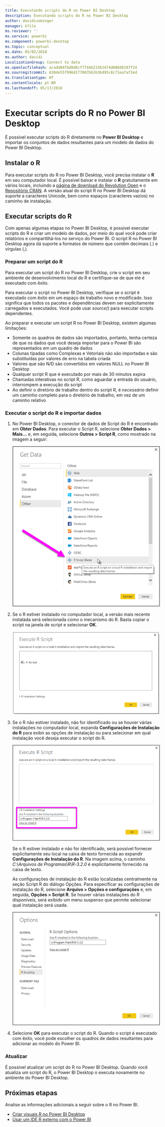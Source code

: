 ```yaml
---
title: Executando scripts do R no Power BI Desktop
description: Executando scripts do R no Power BI Desktop
author: davidiseminger
manager: kfile
ms.reviewer: ''
ms.service: powerbi
ms.component: powerbi-desktop
ms.topic: conceptual
ms.date: 05/02/2018
ms.author: davidi
LocalizationGroup: Connect to data
ms.openlocfilehash: acadd84fbd8d0cf7f44b23362474d08608107f24
ms.sourcegitcommit: 638de55f996d177063561b36d95c8c71ea7af3ed
ms.translationtype: HT
ms.contentlocale: pt-BR
ms.lasthandoff: 05/17/2018
---
```

# <a name="run-r-scripts-in-power-bi-desktop"></a>Executar scripts do R no Power BI Desktop
É possível executar scripts do R diretamente no **Power BI Desktop** e importar os conjuntos de dados resultantes para um modelo de dados do Power BI Desktop.

## <a name="install-r"></a>Instalar o R
Para executar scripts do R no Power BI Desktop, você precisa instalar o **R** em seu computador local. É possível baixar e instalar o **R** gratuitamente em vários locais, incluindo a [página de download do Revolution Open](https://mran.revolutionanalytics.com/download/) e o [Repositório CRAN](https://cran.r-project.org/bin/windows/base/). A versão atual do script R no Power BI Desktop dá suporte a caracteres Unicode, bem como espaços (caracteres vazios) no caminho de instalação.

## <a name="run-r-scripts"></a>Executar scripts do R
Com apenas algumas etapas no Power BI Desktop, é possível executar scripts do R e criar um modelo de dados, por meio do qual você pode criar relatórios e compartilhá-los no serviço do Power BI. O script R no Power BI Desktop agora dá suporte a formatos de número que contêm decimais (.) e vírgulas (,).

### <a name="prepare-an-r-script"></a>Preparar um script do R
Para executar um script do R no Power BI Desktop, crie o script em seu ambiente de desenvolvimento local do R e certifique-se de que ele é executado com êxito.

Para executar o script no Power BI Desktop, verifique se o script é executado com êxito em um espaço de trabalho novo e modificado. Isso significa que todos os pacotes e dependências devem ser explicitamente carregados e executados. Você pode usar *source()* para executar scripts dependentes.

Ao preparar e executar um script R no Power BI Desktop, existem algumas limitações:

* Somente os quadros de dados são importados, portanto, tenha certeza de que os dados que você deseja importar para o Power BI são representados em um quadro de dados
* Colunas tipadas como Complexas e Vetoriais não são importadas e são substituídas por valores de erro na tabela criada
* Valores que são N/D são convertidos em valores NULL no Power BI Desktop
* Qualquer script R que é executado por mais de 30 minutos expira
* Chamadas interativas no script R, como aguardar a entrada do usuário, interrompem a execução do script
* Ao definir o diretório de trabalho dentro do script R, é *necessário* definir um caminho completo para o diretório de trabalho, em vez de um caminho relativo

### <a name="run-your-r-script-and-import-data"></a>Executar o script do R e importar dados
1. No Power BI Desktop, o conector de dados de Script do R é encontrado em **Obter Dados**. Para executar o Script R, selecione **Obter Dados &gt; Mais...** e, em seguida, selecione **Outros &gt; Script R**, como mostrado na imagem a seguir:
   
   ![](media/desktop-r-scripts/r-scripts-1.png)
2. Se o R estiver instalado no computador local, a versão mais recente instalada será selecionada como o mecanismo do R. Basta copiar o script na janela de script e selecionar **OK**.
   
   ![](media/desktop-r-scripts/r-scripts-2.png)
3. Se o R não estiver instalado, não for identificado ou se houver várias instalações no computador local, expanda **Configurações de Instalação do R** para exibir as opções de instalação ou para selecionar em qual instalação você deseja executar o script do R.
   
   ![](media/desktop-r-scripts/r-scripts-3.png)
   
   Se o R estiver instalado e não for identificado, será possível fornecer explicitamente seu local na caixa de texto fornecida ao expandir **Configurações de Instalação do R**. Na imagem acima, o caminho *C:\Arquivos de Programas\R\R-3.2.0* é explicitamente fornecido na caixa de texto.
   
   As configurações de instalação do R estão localizadas centralmente na seção Script R do diálogo Opções. Para especificar as configurações de instalação do R, selecione **Arquivo > Opções e configurações** e, em seguida, **Opções > Script R**. Se houver várias instalações do R disponíveis, será exibido um menu suspenso que permite selecionar qual instalação será usada.
   
   ![](media/desktop-r-scripts/r-scripts-4.png)
4. Selecione **OK** para executar o script do R. Quando o script é executado com êxito, você pode escolher os quadros de dados resultantes para adicionar ao modelo do Power BI.

### <a name="refresh"></a>Atualizar
É possível atualizar um script do R no Power BI Desktop. Quando você atualiza um script do R, o Power BI Desktop o executa novamente no ambiente do Power BI Desktop.

## <a name="next-steps"></a>Próximas etapas
Analise as informações adicionais a seguir sobre o R no Power BI.

* [Criar visuais R no Power BI Desktop](desktop-r-visuals.md)
* [Usar um IDE R externo com o Power BI](desktop-r-ide.md)


